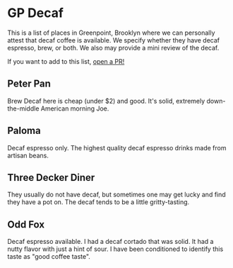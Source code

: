 # GP Decaf

This is a list of places in Greenpoint, Brooklyn where we can personally attest that decaf coffee is available. We specify whether they have decaf espresso, brew, or both. We also may provide a mini review of the decaf.

If you want to add to this list, [open a PR!](https://github.com/mathslug/gpdecaf.info/)

## Peter Pan

Brew Decaf here is cheap (under $2) and good. It's solid, extremely down-the-middle American morning Joe.

## Paloma

Decaf espresso only. The highest quality decaf espresso drinks made from artisan beans.

## Three Decker Diner

They usually do not have decaf, but sometimes one may get lucky and find they have a pot on. The decaf tends to be a little gritty-tasting.

## Odd Fox

Decaf espresso available. I had a decaf cortado that was solid. It had a nutty flavor with just a hint of sour. I have been conditioned to identify this taste as "good coffee taste".
